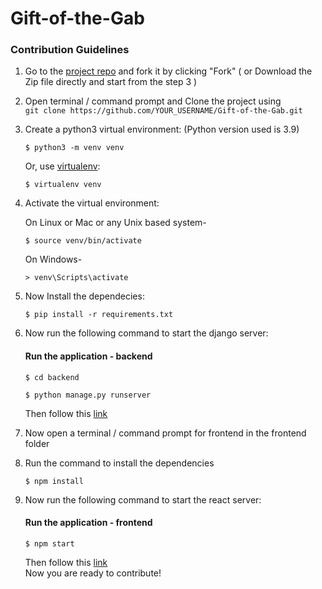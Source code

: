 # Gift-of-the-Gab
### Contribution Guidelines

1. Go to the [project repo](https://github.com/SanskritiKushik5/Gift-of-the-Gab) and fork it by clicking "Fork" ( or Download the Zip file directly and start from the step 3 )<br>
2. Open terminal / command prompt and Clone the project using <br> `git clone https://github.com/YOUR_USERNAME/Gift-of-the-Gab.git`
3. Create a python3 virtual environment: (Python version used is 3.9)

    ```
    $ python3 -m venv venv
    ```

    Or, use [virtualenv](https://virtualenv.pypa.io/en/latest/installation.html):

    ```
    $ virtualenv venv
    ```
    
4. Activate the virtual environment:

    On Linux or Mac or any Unix based system-
    
    ```
    $ source venv/bin/activate
    ```
    
    On Windows-
    ```
    > venv\Scripts\activate
    ```
5. Now Install the dependecies:

    ```
    $ pip install -r requirements.txt
    ```
6. Now run the following command to start the django server:

    #### Run the application - backend
    ```
    $ cd backend
    ```

    ```
    $ python manage.py runserver
    ```

    Then follow this [link](http://127.0.0.1:8000/)
7. Now open a terminal / command prompt for frontend in the frontend folder
8. Run the command to install the dependencies

    ```
    $ npm install
    ```
9. Now run the following command to start the react server:

    #### Run the application - frontend

    ```
    $ npm start
    ```
    Then follow this [link](http://localhost:3000/)
    <br>
 Now you are ready to contribute!
